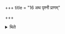 +++
title = "16 अथ पृश्नी प्राणम्"

+++

<details><summary>थिते</summary>

अथ पृश्नी प्राणं मानेन निवपेत् १६
</details>

